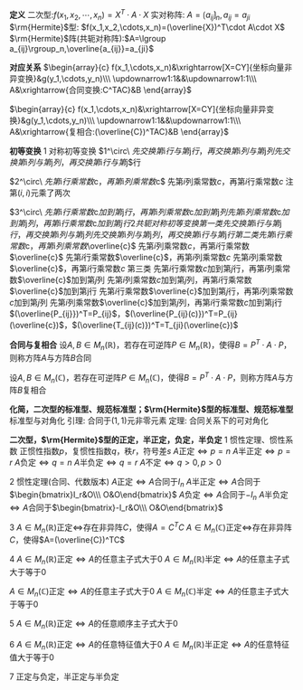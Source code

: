 **定义**
二次型:$f(x_1,x_2,\cdots,x_n)=X^T\cdot A\cdot X$
实对称阵: $A=\lgroup a_{ij}\rgroup_n,a_{ij}=a_{ji}$
$\rm{Hermite}$型: $f(x_1,x_2,\cdots,x_n)=(\overline{X})^T\cdot A\cdot X$
$\rm{Hermite}$阵(共轭对称阵):$A=\lgroup a_{ij}\rgroup_n,\overline{a_{ij}}=a_{ji}$

**对应关系**
$\begin{array}{c}
f(x_1,\cdots,x_n)&\xrightarrow[X=CY]{坐标向量非异变换}&g(y_1,\cdots,y_n)\\\
\updownarrow1:1&&\updownarrow1:1\\\
A&\xrightarrow{合同变换:C^TAC}&B
\end{array}$

$\begin{array}{c}
f(x_1,\cdots,x_n)&\xrightarrow[X=CY]{坐标向量非异变换}&g(y_1,\cdots,y_n)\\\
\updownarrow1:1&&\updownarrow1:1\\\
A&\xrightarrow{复相合:(\overline{C})^TAC}&B
\end{array}$

**初等变换**
1 对称初等变换
$1^\circ\ $先交换第$i$行与第$j$行，再交换第$i$列与第$j$列
先交换第$i$列与第$j$列，再交换第$i$行与第$j$行

$2^\circ\ $先第$i$行乘常数$c$，再第$i$列乘常数$c$
先第$i$列乘常数$c$，再第$i$行乘常数$c$
注第$(i,i)$元乘了两次

$3^\circ\ $先第$i$行乘常数$c$加到第$j$行，再第$i$列乘常数$c$加到第$j$列
先第$i$列乘常数$c$加到第$j$列，再第$i$行乘常数$c$加到第j行
2 共轭对称初等变换
第一类
先交换第$i$行与第$j$行，再交换第$i$列与第$j$列
先交换第$i$列与第$j$列，再交换第$i$行与第$j$行
第二类
先第$i$行乘常数$c$，再第$i$列乘常数$\overline{c}$
先第$i$列乘常数$c$，再第$i$行乘常数$\overline{c}$
先第$i$行乘常数$\overline{c}$，再第$i$列乘常数$c$
先第$i$列乘常数$\overline{c}$，再第$i$行乘常数$c$
第三类
先第$i$行乘常数$c$加到第$j$行，再第$i$列乘常数$\overline{c}$加到第$j$列
先第$i$列乘常数$c$加到第$j$列，再第$i$行乘常数$\overline{c}$加到第j行
先第$i$行乘常数$\overline{c}$加到第$j$行，再第$i$列乘常数$c$加到第$j$列
先第$i$列乘常数$\overline{c}$加到第$j$列，再第$i$行乘常数$c$加到第j行
$(\overline{P_{ij}})^T=P_{ij}$，$(\overline{P_{ij}(c)})^T=P_{ij}(\overline{c})$，$(\overline{T_{ij}(c)})^T=T_{ji}(\overline{c})$

**合同与复相合**
设$A,B\in M_n(\mathbb{R})$，若存在可逆阵$P\in M_n(\mathbb{R})$，使得$B=P^T\cdot A\cdot P$，则称方阵$A$与方阵$B$合同

设$A,B\in M_n(\mathbb{C})$，若存在可逆阵$P\in M_n(\mathbb{C})$，使得$B=P^T\cdot A\cdot P$，则称方阵$A$与方阵$B$复相合

**化简，二次型的标准型、规范标准型；$\rm{Hermite}$型的标准型、规范标准型**
标准型与对角化
引理: 合同于$(1,1)$元非零元素
定理: 合同关系下的可对角化

**二次型，$\rm{Hermite}$型的正定，半正定，负定，半负定**
1 惯性定理、惯性系数
正惯性指数$p$，复惯性指数$q$，秩$r$，符号差$s$
$A$正定$\Leftrightarrow p=n$
$A$半正定$\Leftrightarrow p=r$
$A$负定$\Leftrightarrow q=n$
$A$半负定$\Leftrightarrow q=r$
$A$不定$\Leftrightarrow q>0,p>0$

2 惯性定理(合同、代数版本)
$A$正定$\Leftrightarrow A$合同于$I_n$
$A$半正定$\Leftrightarrow A$合同于$\begin{bmatrix}I_r&O\\\ O&O\end{bmatrix}$
$A$负定$\Leftrightarrow A$合同于$-I_n$
$A$半负定$\Leftrightarrow A$合同于$\begin{bmatrix}-I_r&O\\\ O&O\end{bmatrix}$

3
$A\in M_n(\mathbb{R})$正定$\Leftrightarrow$存在非异阵$C$，使得$A=C^TC$
$A\in M_n(\mathbb{C})$正定$\Leftrightarrow$存在非异阵$C$，使得$A=(\overline{C})^TC$

4
$A\in M_n(\mathbb{R})$正定$\Leftrightarrow A$的任意主子式大于0
$A\in M_n(\mathbb{R})$半定$\Leftrightarrow A$的任意主子式大于等于0

$A\in M_n(\mathbb{C})$正定$\Leftrightarrow A$的任意主子式大于0
$A\in M_n(\mathbb{C})$半定$\Leftrightarrow A$的任意主子式大于等于0

5
$A\in M_n(\mathbb{R})$正定$\Leftrightarrow A$的任意顺序主子式大于0

6
$A\in M_n(\mathbb{R})$正定$\Leftrightarrow A$的任意特征值大于0
$A\in M_n(\mathbb{R})$半正定$\Leftrightarrow A$的任意特征值大于等于0

7 正定与负定，半正定与半负定
